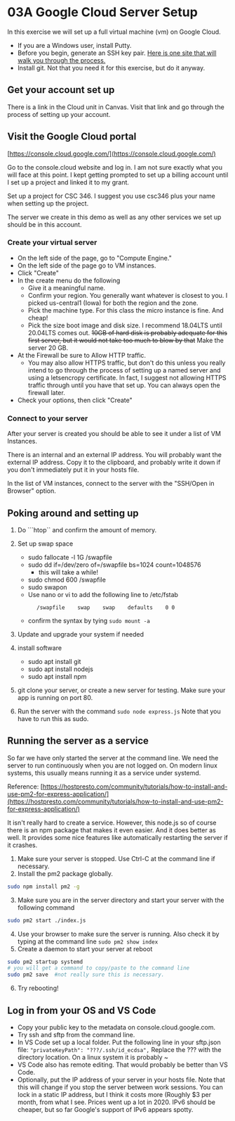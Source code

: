 # 03A Google Cloud Server Setup

In this exercise we will set up a full virtual machine (vm) on Google Cloud.

* If you are a Windows user, install Putty.
* Before you begin, generate an SSH key pair. [Here is one site that will walk you through the process.](https://help.skysilk.com/support/solutions/articles/9000108363-how-to-generate-ssh-keys-on-windows-linux-and-mac-os-x)
* Install git.  Not that you need it for this exercise, but do it anyway.


## Get your account set up

There is a link in the Cloud unit in Canvas.  Visit that link and go through the process of setting up your account.

## Visit the Google Cloud portal

[https://console.cloud.google.com/](https://console.cloud.google.com/)

Go to the console.cloud website and log in.  I am not sure exactly what you will face at this point.  I kept getting prompted to set up a billing account until I set up a project and linked it to my grant.

Set up a project for CSC 346.  I suggest you use csc346 plus your name when setting up the project.

The server we create in this demo as well as any other services we set up should be in this account.

### Create your virtual server

* On the left side of the page, go to "Compute Engine."
* On the left side of the page go to VM instances.
* Click "Create"
* In the create menu do the following
    * Give it a meaningful name.
    * Confirm your region.  You generally want whatever is closest to you.  I picked us-central1 (Iowa) for both the region and the zone.
    * Pick the machine type. For this class the micro instance is fine.  And cheap!
    * Pick the size boot image and disk size.  I recommend 18.04LTS until 20.04LTS comes out.  ~~10GB of hard disk is probably adequate for this first server, but it would not take too much to blow by that~~ Make the server 20 GB.
* At the Firewall be sure to Allow HTTP traffic.
    * You may also allow HTTPS traffic, but don't do this unless you really intend to go through the process of setting up a named server and using a letsencropy certificate.  In fact, I suggest not allowing HTTPS traffic through until you have that set up.  You can always open the firewall later.
* Check your options, then click "Create"

### Connect to your server

After your server is created you should be able to see it under a list of VM Instances.

There is an internal and an external IP address.  You will probably want the external IP address.  Copy it to the clipboard, and probably write it down if you don't immediately put it in your hosts file.

In the list of VM instances, connect to the server with the "SSH/Open in Browser" option.

## Poking around and setting up

1. Do ```htop`` and confirm the amount of memory.
2. Set up swap space
   * sudo fallocate -l 1G /swapfile
   * sudo dd if=/dev/zero of=/swapfile bs=1024 count=1048576
        * this will take a while!
   * sudo chmod 600 /swapfile
   * sudo swapon
   * Use nano or vi to add the following line to /etc/fstab

   ```text
         /swapfile    swap    swap    defaults    0 0
   ```
    * confirm the syntax by tying ```sudo mount -a```

3. Update and upgrade your system if needed
4. install software
   * sudo apt install git
   * sudo apt install nodejs
   * sudo apt install npm
5. git clone your server, or create a new server for testing.  Make sure your app is running on port 80.
6. Run the server with the command ```sudo node express.js```  Note that you have to run this as sudo.

## Running the server as a service

So far we have only started the server at the command line.  We need the server to run continuously when you are not logged on.  On modern linux systems, this usually means running it as a service under systemd.

Reference: [https://hostpresto.com/community/tutorials/how-to-install-and-use-pm2-for-express-application/](https://hostpresto.com/community/tutorials/how-to-install-and-use-pm2-for-express-application/)

It isn't really hard to create a service.  However, this node.js so of course there is an npm package that makes it even easier.  And it does better as well.  It provides some nice features like automatically restarting the server if it crashes.

1. Make sure your server is stopped.  Use Ctrl-C at the command line if necessary.
2. Install the pm2 package globally.

```bash
sudo npm install pm2 -g
```
3. Make sure you are in the server directory and start your server with the following command

```bash
sudo pm2 start ./index.js
```
4. Use your browser to make sure the server is running. Also check it by typing at the command line ```sudo pm2 show index```
5. Create a daemon to start your server at reboot

```bash
sudo pm2 startup systemd
# you will get a command to copy/paste to the command line
sudo pm2 save  #not really sure this is necessary.
```

6. Try rebooting!

## Log in from your OS and VS Code

* Copy your public key to the metadata on console.cloud.google.com.
* Try ssh and sftp from the command line.
* In VS Code set up a local folder.  Put the following line in your sftp.json file: ```"privateKeyPath": "???/.ssh/id_ecdsa",```  Replace the ??? with the directory location.  On a linux system it is probably ~
* VS Code also has remote editing.  That would probably be better than VS Code.
* Optionally, put the IP address of your server in your hosts file.  Note that this will change if you stop the server between work sessions.  You can lock in a static IP address, but I think it costs more (Roughly $3 per month, from what I see. Prices went up a lot in 2020.  IPv6 should be cheaper, but so far Google's support of IPv6 appears spotty.
